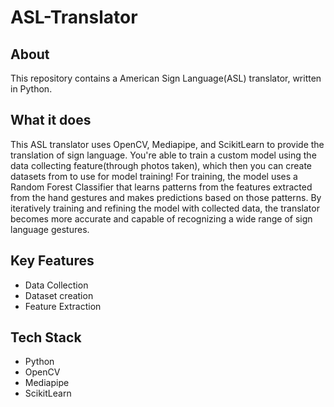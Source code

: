 ﻿# ASL-Translator
## About 
This repository contains a American Sign Language(ASL) translator, written in Python.

## What it does
This ASL translator uses OpenCV, Mediapipe, and ScikitLearn to provide the translation of sign language. You're able to train a custom model using the data collecting feature(through photos taken), which then you can create datasets from to use for model training! For training, the model uses a Random Forest Classifier that learns patterns from the features extracted from the hand gestures and makes predictions based on those patterns. By iteratively training and refining the model with collected data, the translator becomes more accurate and capable of recognizing a wide range of sign language gestures.

## Key Features
- Data Collection
- Dataset creation
- Feature Extraction

## Tech Stack
- Python
- OpenCV
- Mediapipe
- ScikitLearn
